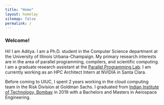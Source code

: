 ```yaml
---
title: "Home"
layout: homelay
sitemap: false
permalink: /
---
```


### Welcome!

Hi! I am Aditya. I am a Ph.D. student in the Computer Science department at the
University of Illinois Urbana-Champaign. My primary research interests are in the area of 
parallel programming, compilers, and scientific computing. I am a graduate 
research assistant at the [Parallel Programming Lab](http://charm.cs.uiuc.edu/).
I am currently working as an HPC Architect Intern at NVIDIA in Santa Clara.

Before coming to UIUC, I spent 2 years working in the cloud computing team in
the Risk Division at Goldman Sachs.
I graduated from [Indian Institute of Technology, Bombay](http://www.iitb.ac.in/) 
in 2019 with a Bachelors and Masters in Aerospace Engineering.


